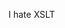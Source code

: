 <!--
id: 242155061
link: http://kevinisom.info/post/242155061/i-hate-xslt
slug: i-hate-xslt
date: Fri Nov 13 2009 16:30:48 GMT+1300 (NZDT)
raw: {"blog_name":"kevinisom","id":242155061,"post_url":"http://kevinisom.info/post/242155061/i-hate-xslt","slug":"i-hate-xslt","type":"text","date":"2009-11-13 03:30:48 GMT","timestamp":1258083048,"state":"published","format":"html","reblog_key":"E2vtG3iO","tags":[],"short_url":"http://tmblr.co/Zw68YyERlur","highlighted":[],"feed_item":"http://twitter.com/kev_nz/statuses/5667907702","from_feed_id":"650289","note_count":0,"title":null,"body":"<p>I hate XSLT</p>"}
publish: 2009-11-013
tags: 
title: null
-->


I hate XSLT


